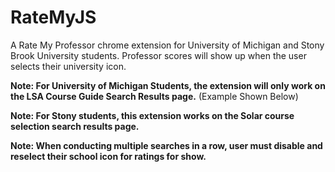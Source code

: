 # RateMyJS

A Rate My Professor chrome extension for University of Michigan and Stony Brook University students. Professor scores will show up when the user selects their university icon. 

**Note: For University of Michigan Students, the extension will only work on the LSA Course Guide Search Results page.** (Example Shown Below) 

**Note: For Stony students, this extension works on the Solar course selection search results page.**

**Note: When conducting multiple searches in a row, user must disable and reselect their school icon for ratings for show.**